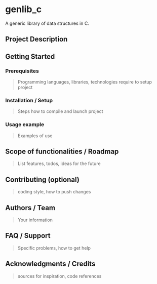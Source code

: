 # genlib_c

A generic library of data structures in C.

## Project Description



## Getting Started


### Prerequisites

> Programming languages, libraries, technologies require to setup project

### Installation / Setup

> Steps how to compile and launch project

### Usage example

> Examples of use

## Scope of functionalities / Roadmap

> List features, todos, ideas for the future

## Contributing (optional)

> coding style, how to push changes

## Authors / Team

> Your information

## FAQ / Support

> Specific problems, how to get help

## Acknowledgments / Credits

> sources for inspiration, code references
